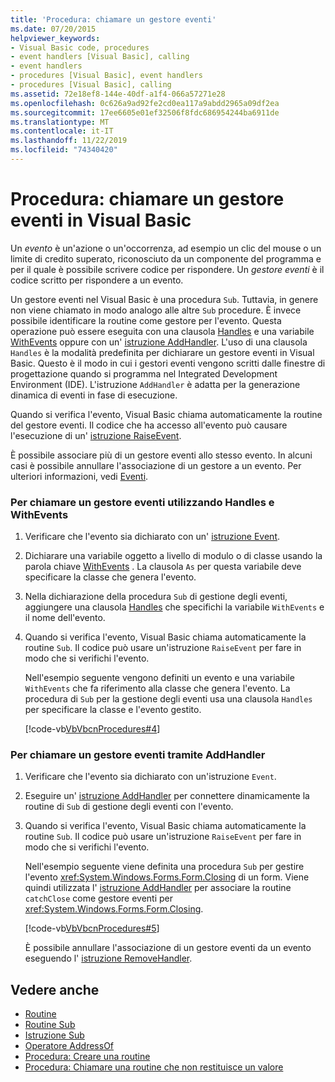 ```yaml
---
title: 'Procedura: chiamare un gestore eventi'
ms.date: 07/20/2015
helpviewer_keywords:
- Visual Basic code, procedures
- event handlers [Visual Basic], calling
- event handlers
- procedures [Visual Basic], event handlers
- procedures [Visual Basic], calling
ms.assetid: 72e18ef8-144e-40df-a1f4-066a57271e28
ms.openlocfilehash: 0c626a9ad92fe2cd0ea117a9abdd2965a09df2ea
ms.sourcegitcommit: 17ee6605e01ef32506f8fdc686954244ba6911de
ms.translationtype: MT
ms.contentlocale: it-IT
ms.lasthandoff: 11/22/2019
ms.locfileid: "74340420"
---
```

# <a name="how-to-call-an-event-handler-in-visual-basic"></a>Procedura: chiamare un gestore eventi in Visual Basic

Un *evento* è un'azione o un'occorrenza, ad esempio un clic del mouse o un limite di credito superato, riconosciuto da un componente del programma e per il quale è possibile scrivere codice per rispondere. Un *gestore eventi* è il codice scritto per rispondere a un evento.

 Un gestore eventi nel Visual Basic è una procedura `Sub`. Tuttavia, in genere non viene chiamato in modo analogo alle altre `Sub` procedure. È invece possibile identificare la routine come gestore per l'evento. Questa operazione può essere eseguita con una clausola [Handles](../../../language-reference/statements/handles-clause.md) e una variabile [WithEvents](../../../language-reference/modifiers/withevents.md) oppure con un' [istruzione AddHandler](../../../language-reference/statements/addhandler-statement.md). L'uso di una clausola `Handles` è la modalità predefinita per dichiarare un gestore eventi in Visual Basic. Questo è il modo in cui i gestori eventi vengono scritti dalle finestre di progettazione quando si programma nel Integrated Development Environment (IDE). L'istruzione `AddHandler` è adatta per la generazione dinamica di eventi in fase di esecuzione.

 Quando si verifica l'evento, Visual Basic chiama automaticamente la routine del gestore eventi. Il codice che ha accesso all'evento può causare l'esecuzione di un' [istruzione RaiseEvent](../../../language-reference/statements/raiseevent-statement.md).

 È possibile associare più di un gestore eventi allo stesso evento. In alcuni casi è possibile annullare l'associazione di un gestore a un evento. Per ulteriori informazioni, vedi [Eventi](../events/index.md).

### <a name="to-call-an-event-handler-using-handles-and-withevents"></a>Per chiamare un gestore eventi utilizzando Handles e WithEvents

1. Verificare che l'evento sia dichiarato con un' [istruzione Event](../../../language-reference/statements/event-statement.md).

2. Dichiarare una variabile oggetto a livello di modulo o di classe usando la parola chiave [WithEvents](../../../language-reference/modifiers/withevents.md) . La clausola `As` per questa variabile deve specificare la classe che genera l'evento.

3. Nella dichiarazione della procedura `Sub` di gestione degli eventi, aggiungere una clausola [Handles](../../../language-reference/statements/handles-clause.md) che specifichi la variabile `WithEvents` e il nome dell'evento.

4. Quando si verifica l'evento, Visual Basic chiama automaticamente la routine `Sub`. Il codice può usare un'istruzione `RaiseEvent` per fare in modo che si verifichi l'evento.

     Nell'esempio seguente vengono definiti un evento e una variabile `WithEvents` che fa riferimento alla classe che genera l'evento. La procedura di `Sub` per la gestione degli eventi usa una clausola `Handles` per specificare la classe e l'evento gestito.

     [!code-vb[VbVbcnProcedures#4](~/samples/snippets/visualbasic/VS_Snippets_VBCSharp/VbVbcnProcedures/VB/Class1.vb#4)]

### <a name="to-call-an-event-handler-using-addhandler"></a>Per chiamare un gestore eventi tramite AddHandler

1. Verificare che l'evento sia dichiarato con un'istruzione `Event`.

2. Eseguire un' [istruzione AddHandler](../../../language-reference/statements/addhandler-statement.md) per connettere dinamicamente la routine di `Sub` di gestione degli eventi con l'evento.

3. Quando si verifica l'evento, Visual Basic chiama automaticamente la routine `Sub`. Il codice può usare un'istruzione `RaiseEvent` per fare in modo che si verifichi l'evento.

     Nell'esempio seguente viene definita una procedura `Sub` per gestire l'evento <xref:System.Windows.Forms.Form.Closing> di un form. Viene quindi utilizzata l' [istruzione AddHandler](../../../language-reference/statements/addhandler-statement.md) per associare la routine `catchClose` come gestore eventi per <xref:System.Windows.Forms.Form.Closing>.

     [!code-vb[VbVbcnProcedures#5](~/samples/snippets/visualbasic/VS_Snippets_VBCSharp/VbVbcnProcedures/VB/Class1.vb#5)]

     È possibile annullare l'associazione di un gestore eventi da un evento eseguendo l' [istruzione RemoveHandler](../../../language-reference/statements/removehandler-statement.md).

## <a name="see-also"></a>Vedere anche

- [Routine](index.md)
- [Routine Sub](sub-procedures.md)
- [Istruzione Sub](../../../language-reference/statements/sub-statement.md)
- [Operatore AddressOf](../../../language-reference/operators/addressof-operator.md)
- [Procedura: Creare una routine](how-to-create-a-procedure.md)
- [Procedura: Chiamare una routine che non restituisce un valore](how-to-call-a-procedure-that-does-not-return-a-value.md)
